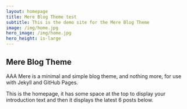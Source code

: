 ```yaml
---
layout: homepage
title: Mere Blog Theme test
subtitle: This is the demo site for the Mere Blog Theme
image: /img/home.jpg
hero_image: /img/home.jpg
hero_height: is-large
---
```


## Mere Blog Theme

AAA Mere is a minimal and simple blog theme, and nothing more, for use with Jekyll and GitHub Pages.

This is the homepage, it has some space at the top to display your introduction text and then it displays the latest 6 posts below.